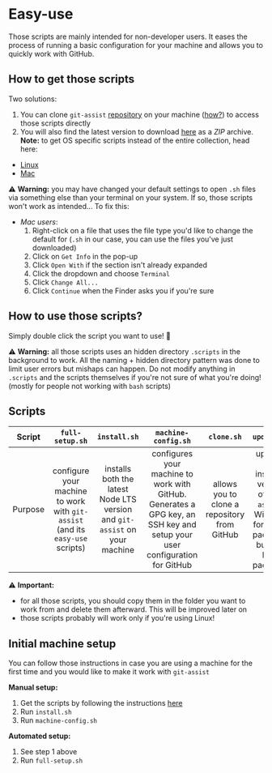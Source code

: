 # Easy-use

Those scripts are mainly intended for non-developer users. It eases the process of running a basic configuration for your machine and allows you to quickly work with GitHub.

## How to get those scripts

Two solutions:
1. You can clone `git-assist` [repository](https://github.com/alexlemaire/git-assist) on your machine ([how?](https://help.github.com/en/github/creating-cloning-and-archiving-repositories/cloning-a-repository)) to access those scripts directly
2. You will also find the latest version to download [here](https://cdn.klimapartner.net/alexis/@git-assist/easy-use.zip) as a _ZIP_ archive. **Note:** to get OS specific scripts instead of the entire collection, head here:
  - [Linux](https://cdn.klimapartner.net/alexis/@git-assist/easy-use_Linux.zip)
  - [Mac](https://cdn.klimapartner.net/alexis/@git-assist/easy-use_Mac.zip)

:warning: **Warning:** you may have changed your default settings to open `.sh` files via something else than your terminal on your system. If so, those scripts won't work as intended... To fix this:
- _Mac users_:
  1. Right-click on a file that uses the file type you'd like to change the default for (`.sh` in our case, you can use the files you've just downloaded)
  2. Click on `Get Info` in the pop-up
  3. Click `Open With` if the section isn't already expanded
  4. Click the dropdown and choose `Terminal`
  5. Click `Change All...`
  6. Click `Continue` when the Finder asks you if you're sure

## How to use those scripts?

Simply double click the script you want to use! :tada:

:warning: **Warning:** all those scripts uses an hidden directory `.scripts` in the background to work. All the naming + hidden directory pattern was done to limit user errors but mishaps can happen. Do not modify anything in `.scripts` and the scripts themselves if you're not sure of what you're doing! (mostly for people not working with `bash` scripts)

## Scripts

|  Script |                                `full-setup.sh`                                |                                `install.sh`                                |                                                    `machine-config.sh`                                                    |                  `clone.sh`                  |                                              `update.sh`                                             |                        `push.sh`                        |                     `pull.sh`                    |
|:-------:|:-----------------------------------------------------------------------------:|:--------------------------------------------------------------------------:|:-------------------------------------------------------------------------------------------------------------------------:|:--------------------------------------------:|:----------------------------------------------------------------------------------------------------:|:-------------------------------------------------------:|:------------------------------------------------:|
| Purpose | configure your machine to work with `git-assist` (and its `easy-use` scripts) | installs both the latest Node LTS version and `git-assist` on your machine | configures your machine to work with GitHub. Generates a GPG key, an SSH key and setup your user configuration for GitHub | allows you to clone a repository from GitHub | updates the installed version of `git-assist`. Will scan for global packages but also local packages | stages, commits and pushes changes made in a repository | pulls from remote repository via interactive CLI |

:warning: **Important:**
- for all those scripts, you should copy them in the folder you want to work from and delete them afterward. This will be improved later on
- those scripts probably will work only if you're using Linux!

## Initial machine setup

You can follow those instructions in case you are using a machine for the first time and you would like to make it work with `git-assist`

**Manual setup:**
1. Get the scripts by following the instructions [here](#how-to-get-those-scripts)
2. Run `install.sh`
3. Run `machine-config.sh`

**Automated setup:**
1. See step 1 above
2. Run `full-setup.sh`
